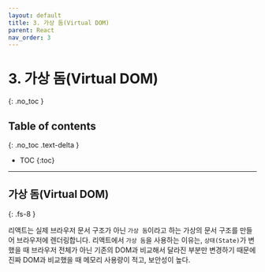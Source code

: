 ```yaml
---
layout: default
title: 3. 가상 돔(Virtual DOM)
parent: React
nav_order: 3
---
```


# 3. 가상 돔(Virtual DOM)
{: .no_toc }

## Table of contents
{: .no_toc .text-delta }

- TOC
{:toc}

---

## 가상 돔(Virtual DOM)
{: .fs-8 }

리액트는 실제 브라우저 문서 구조가 아닌 `가상 돔`이라고 하는 가상의 문서 구조를 만들어 브라우저에 렌더링합니다. 리액트에서 `가상 돔`을 사용하는 이유는, `상태(State)`가 변했을 때 브라우저 전체가 아닌 기존의 DOM과 비교해서 달라진 부분만 변경하기 때문에 진짜 DOM과 비교했을 때 메모리 사용량이 적고, 보안성이 높다.